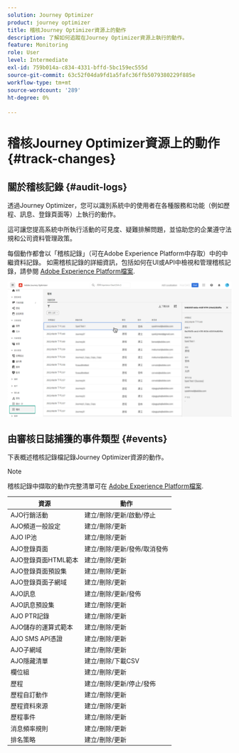 ```yaml
---
solution: Journey Optimizer
product: journey optimizer
title: 稽核Journey Optimizer資源上的動作
description: 了解如何追蹤在Journey Optimizer資源上執行的動作。
feature: Monitoring
role: User
level: Intermediate
exl-id: 759b014a-c834-4331-bffd-5bc159ec555d
source-git-commit: 63c52f04da9fd1a5fafc36ffb5079380229f885e
workflow-type: tm+mt
source-wordcount: '289'
ht-degree: 0%

---
```


# 稽核Journey Optimizer資源上的動作 {#track-changes}

## 關於稽核記錄 {#audit-logs}

透過Journey Optimizer，您可以識別系統中的使用者在各種服務和功能（例如歷程、訊息、登錄頁面等）上執行的動作。

這可讓您提高系統中所執行活動的可見度、疑難排解問題，並協助您的企業遵守法規和公司資料管理政策。

每個動作都會以「稽核記錄」（可在Adobe Experience Platform中存取）中的中繼資料記錄。 如需稽核記錄的詳細資訊，包括如何在UI或API中檢視和管理稽核記錄，請參閱 [Adobe Experience Platform檔案](https://experienceleague.adobe.com/docs/experience-platform/landing/governance-privacy-security/audit-logs/overview.html).

![](assets/audit-logs.png)

## 由審核日誌捕獲的事件類型 {#events}

下表概述稽核記錄檔記錄Journey Optimizer資源的動作。

>[!NOTE]
>
>稽核記錄中擷取的動作完整清單可在 [Adobe Experience Platform檔案](https://experienceleague.adobe.com/docs/experience-platform/landing/governance-privacy-security/audit-logs/overview.html#category).

| 資源 | 動作 |
|-----------|------------------|
| AJO行銷活動 | 建立/刪除/更新/啟動/停止 |
| AJO頻道一般設定 | 建立/刪除/更新 |
| AJO IP池 | 建立/刪除/更新 |
| AJO登錄頁面 | 建立/刪除/更新/發佈/取消發佈 |
| AJO登錄頁面HTML範本 | 建立/刪除/更新 |
| AJO登錄頁面預設集 | 建立/刪除/更新 |
| AJO登錄頁面子網域 | 建立/刪除/更新 |
| AJO訊息 | 建立/刪除/更新/發佈 |
| AJO訊息預設集 | 建立/刪除/更新 |
| AJO PTR記錄 | 建立/刪除/更新 |
| AJO儲存的運算式範本 | 建立/刪除/更新 |
| AJO SMS API憑證 | 建立/刪除/更新 |
| AJO子網域 | 建立/刪除/更新 |
| AJO隱藏清單 | 建立/刪除/下載CSV |
| 欄位組 | 建立/刪除/更新 |
| 歷程 | 建立/刪除/更新/停止/發佈 |
| 歷程自訂動作 | 建立/刪除/更新 |
| 歷程資料來源 | 建立/刪除/更新 |
| 歷程事件 | 建立/刪除/更新 |
| 消息頻率規則 | 建立/刪除/更新 |
| 排名策略 | 建立/刪除/更新 |
